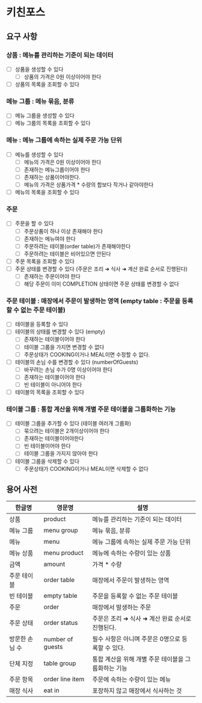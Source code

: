 # 키친포스

## 요구 사항
### 상품 : 메뉴를 관리하는 기준이 되는 데이터
- [ ] 상품을 생성할 수 있다
  - [ ] 상품의 가격은 0원 이상이어야 한다
- [ ] 상품의 목록을 조회할 수 있다

### 메뉴 그룹 : 메뉴 묶음, 분류
- [ ] 메뉴 그룹을 생성할 수 있다
- [ ] 메뉴 그룹의 목록을 조회할 수 있다

### 메뉴 : 메뉴 그룹에 속하는 실제 주문 가능 단위
- [ ] 메뉴를 생성할 수 있다
  - [ ] 메뉴의 가격은 0원 이상이어야 한다
  - [ ] 존재하는 메뉴그룹이어야 한다
  - [ ] 존재하는 상품이어야한다.
  - [ ] 메뉴의 가격은 상품가격 * 수량의 합보다 작거나 같아야한다
- [ ] 메뉴의 목록을 조회할 수 있다

### 주문 
- [ ] 주문을 할 수 있다
  - [ ] 주문상품이 하나 이상 존재해야 한다
  - [ ] 존재하는 메뉴여야 한다
  - [ ] 주문하려는 테이블(order table)가 존재해야한다
  - [ ] 주문하려는 테이블은 비어있으면 안된다
- [ ] 주문 목록을 조회할 수 있다
- [ ] 주문 상태를 변경할 수 있다 (주문은 조리 ➜ 식사 ➜ 계산 완료 순서로 진행된다)
  - [ ] 존재하는 주문이어야 한다
  - [ ] 해당 주문이 이미 COMPLETION 상태이면 주문 상태를 변경할 수 없다

### 주문 테이블 : 매장에서 주문이 발생하는 영역 (empty table : 주문을 등록할 수 없는 주문 테이블)
- [ ] 테이블을 등록할 수 있다
- [ ] 테이블의 상태를 변경할 수 있다 (empty)
  - [ ] 존재하는 테이블이어야 한다
  - [ ] 테이블 그룹을 가지면 변경할 수 없다
  - [ ] 주문상태가 COOKING이거나 MEAL이면 수정할 수 없다.
- [ ] 테이블의 손님 수를 변경할 수 있다 (numberOfGuests)
  - [ ] 바꾸려는 손님 수가 0명 이상이어야 한다
  - [ ] 존재하는 테이블이어야 한다
  - [ ] 빈 테이블이 아니어야 한다
- [ ] 테이블의 목록을 조회할 수 있다

### 테이블 그룹 : 통합 계산을 위해 개별 주문 테이블을 그룹화하는 기능
- [ ] 테이블 그룹을 추가할 수 있다 (테이블 여러개 그룹화)
  - [ ] 묶으려는 테이블은 2개이상이어야 한다
  - [ ] 존재하는 테이블이어야한다
  - [ ] 빈 테이블이어야 한다
  - [ ] 테이블 그룹을 가지지 않아야 한다
- [ ] 테이블 그룹을 삭제할 수 있다
  - [ ] 주문상태가 COOKING이거나 MEAL이면 삭제할 수 없다

## 용어 사전

| 한글명 | 영문명 | 설명 |
| --- | --- | --- |
| 상품 | product | 메뉴를 관리하는 기준이 되는 데이터 |
| 메뉴 그룹 | menu group | 메뉴 묶음, 분류 |
| 메뉴 | menu | 메뉴 그룹에 속하는 실제 주문 가능 단위 |
| 메뉴 상품 | menu product | 메뉴에 속하는 수량이 있는 상품 |
| 금액 | amount | 가격 * 수량 |
| 주문 테이블 | order table | 매장에서 주문이 발생하는 영역 |
| 빈 테이블 | empty table | 주문을 등록할 수 없는 주문 테이블 |
| 주문 | order | 매장에서 발생하는 주문 |
| 주문 상태 | order status | 주문은 조리 ➜ 식사 ➜ 계산 완료 순서로 진행된다. |
| 방문한 손님 수 | number of guests | 필수 사항은 아니며 주문은 0명으로 등록할 수 있다. |
| 단체 지정 | table group | 통합 계산을 위해 개별 주문 테이블을 그룹화하는 기능 |
| 주문 항목 | order line item | 주문에 속하는 수량이 있는 메뉴 |
| 매장 식사 | eat in | 포장하지 않고 매장에서 식사하는 것 |
